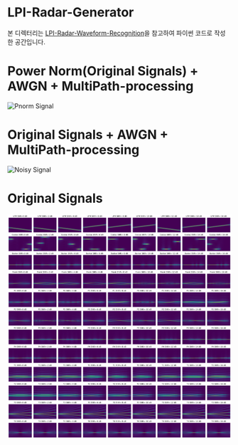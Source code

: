 # LPI-Radar-Generator

본 디렉터리는 [LPI-Radar-Waveform-Recognition](https://github.com/vannguyentoan/LPI-Radar-Waveform-Recognition)을 참고하여 파이썬 코드로 작성한 공간입니다.

# Power Norm(Original Signals) + AWGN + MultiPath-processing
![Pnorm Signal](./assets/Noisy%20Power%20normalization%20Signal.png)

# Original Signals + AWGN + MultiPath-processing
![Noisy Signal](./assets/Noisy.png)

# Original Signals
![Original Signal](./assets/Signal.png)
